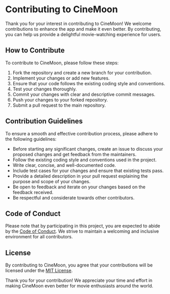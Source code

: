 # Contributing to CineMoon

Thank you for your interest in contributing to CineMoon! We welcome contributions to enhance the app and make it even better. By contributing, you can help us provide a delightful movie-watching experience for users.

## How to Contribute

To contribute to CineMoon, please follow these steps:

1. Fork the repository and create a new branch for your contribution.
2. Implement your changes or add new features.
3. Ensure that your code follows the existing coding style and conventions.
4. Test your changes thoroughly.
5. Commit your changes with clear and descriptive commit messages.
6. Push your changes to your forked repository.
7. Submit a pull request to the main repository.

## Contribution Guidelines

To ensure a smooth and effective contribution process, please adhere to the following guidelines:

- Before starting any significant changes, create an issue to discuss your proposed changes and get feedback from the maintainers.
- Follow the existing coding style and conventions used in the project.
- Write clear, concise, and well-documented code.
- Include test cases for your changes and ensure that existing tests pass.
- Provide a detailed description in your pull request explaining the purpose and scope of your changes.
- Be open to feedback and iterate on your changes based on the feedback received.
- Be respectful and considerate towards other contributors.

## Code of Conduct

Please note that by participating in this project, you are expected to abide by the [Code of Conduct](CODE_OF_CONDUCT.md). We strive to maintain a welcoming and inclusive environment for all contributors.

## License

By contributing to CineMoon, you agree that your contributions will be licensed under the [MIT License](LICENSE).

Thank you for your contribution! We appreciate your time and effort in making CineMoon even better for movie enthusiasts around the world.
